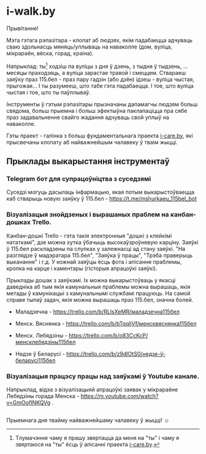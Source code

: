 # i-walk.by
Прывітанне!

Мэта гэтага рэпазітара - клопат аб людзях, якім падабаецца адчуваць сваю здольнасць мяняць/уплываць на наваколле (дом, вуліца, мікрараён, вёска, горад, краіна).

Напрыклад: ты[^1] ходзіш па вуліцы з дня ў дзень, з тыдня ў тыдзень, ... месяцы праходзяць, а вуліца зарастае травой і смеццем.
Ствараеш заяўку праз 115.бел - праз пару гадзін (або дзён) ідзеш - вуліца чыстая, прыгожая... І ты разумееш, што табе гэта падабаецца.
І тое, што вуліца чыстая і тое, што ты паўплываў.

Інструменты ў гэтым рэпазітары прызначаны дапамагчы людзям больш свядома, больш прыемна і больш эфектыўна паклапаціцца пра сябе праз задавальненне
свайго жадання адчуваць свой уплыў на наваколле.

Гэты праект - галінка з больш фундаментальнага праекта [i-care.by](https://github.com/mshurkaeu-public/i-care.by), які прысвечаны клопату аб найважнейшым чалавеку ў тваім
жыцці.

## Прыклады выкарыстання інструментаў
### Telegram бот для супрацоўніцтва з суседзямі
Суседзі могуць дасылаць інфармацыю, якая потым выкарыстоўваецца каб стварыць новую заяўку ў 115.бел - https://t.me/mshurkaeu_115bel_bot

### Візуалізацыя знойдзеных і вырашаных праблем на канбан-дошках Trello.
Канбан-дошкі Trello - гэта такія электронныя "дошкі з клейкімі нататкамі", дзе можна хутка ўбачыць высокаўзроўневую карціну.
Заяўкі ў 115.бел раскладзены па слупках у залежнасці ад стану заяўкі. "На разглядзе ў мадэратара 115.бел", "Заяўка ў працы", "Трэба праверыць выкананне" і г.д.
У кожнай заяўцы ёсць фота і апісанне праблемы, кропка на карце і каментары (гісторыя апрацоўкі заяўкі).

Прыклады дошак з заяўкамі. Іх можна выкарыстоўваць у якасці даведніка аб тым якія камунальныя праблемы можна вырашаць, якія метады ў камунікацыі з камунальнымі службамі
працуюць. На самой справе тыпаў задач, якія можна вырашаць праз 115.бел, значна болей.

- Маладзечна - https://trello.com/b/RLIsXeMR/маладзечна115бел

- Менск. Вяснянка - https://trello.com/b/bTqqljVf/менсквяснянка115бел

- Менск. Лебядзіны - https://trello.com/b/o83CcKcP/менсклебядзіны115бел

- Недзе ў Беларусі - https://trello.com/b/z9dIOtS0/недзе-ў-беларусі115бел

### Візуалізацыя працэсу працы над заяўкамі ў Youtube канале.
Напрыклад, відэа з візуалізацыяй апрацоўкі заявак у мікрараёне Лебядзіны горада Менска - https://m.youtube.com/watch?v=GmOofINKQVg .

##
Прыемнага дня твайму найважнейшаму чалавеку ў жыцці! ☺️

[^1]: Тлумачэнне чаму я прашу звяртацца да меня на "ты" і чаму я звяртаюся на "ты" ёсць ў апісанні праекта [i-care.by](https://github.com/mshurkaeu-public/i-care.by).
